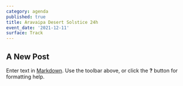 ```yaml
---
category: agenda
published: true
title: Aravaipa Desert Solstice 24h
event_date: '2021-12-11'
surface: Track
---
```

## A New Post

Enter text in [Markdown](http://daringfireball.net/projects/markdown/). Use the toolbar above, or click the **?** button for formatting help.
